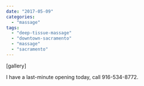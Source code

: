 ```yaml
---
date: "2017-05-09"
categories: 
  - "massage"
tags: 
  - "deep-tissue-massage"
  - "downtown-sacramento"
  - "massage"
  - "sacramento"
---
```


\[gallery\]

I have a last-minute opening today, call 916-534-8772.

